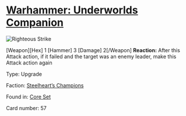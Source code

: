 # [Warhammer: Underworlds Companion](https://guidokessels.github.io/wh-underworlds)

  

![Righteous Strike](https://warhammerunderworlds.com/wp-content/uploads/sites/6/2017/12/057_ENG-Righteous-Strike.png)

[Weapon][Hex] 1 [Hammer] 3 [Damage] 2[/Weapon] <b>Reaction:</b> After this Attack action, if it failed and the target was an enemy leader, make this Attack action again

Type: Upgrade

Faction: [Steelheart’s Champions](https://guidokessels.github.io/wh-underworlds/factions/steelhearts-champions)

Found in: [Core Set](https://guidokessels.github.io/wh-underworlds/locations/core-set)

Card number: 57
